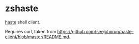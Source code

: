 zshaste
==========

[haste](hastebin.com) shell client.

Requires curl, taken from https://github.com/seejohnrun/haste-client/blob/master/README.md.

